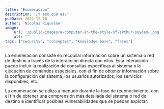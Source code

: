 ```yaml
---
title: "Enumeración"
description: '¿Y eso que es?'
pubDate: 2022-12-18
author: 'Nicolas Riquelme'
image: 
    url: '/public/images/a-computer-in-the-style-of-arthur-suydam-.png'
    alt: ""
tags: ["security", "conceptos", "knowledge base", "fases"]
---
```


La enumeración consiste en recopilar información sobre un sistema o red de destino a través de la interacción directa con ellos. Esta interacción puede incluir la realización de consultas específicas al sistema o la ejecución de comandos especiales, con el fin de obtener información sobre la configuración del sistema, los usuarios autorizados, los servicios disponibles, etc.

La enumeración se utiliza a menudo durante la fase de reconocimiento, con el fin de obtener una comprensión más detallada del sistema o red de destino e identificar posibles vulnerabilidades que se puedan explotar.

